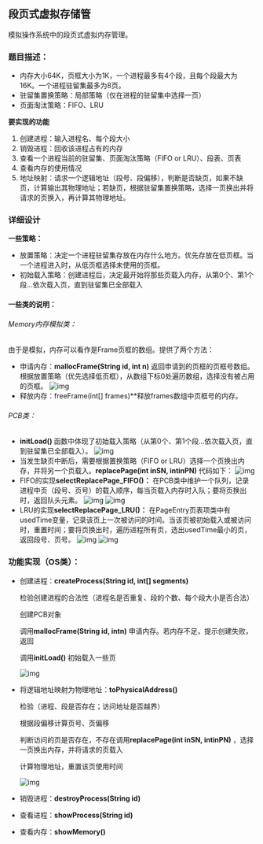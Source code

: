 ## 段页式虚拟存储管

模拟操作系统中的段页式虚拟内存管理。

### 题目描述：
* 内存大小64K，页框大小为1K，一个进程最多有4个段，且每个段最大为16K。一个进程驻留集最多为8页。
* 驻留集置换策略：局部策略（仅在进程的驻留集中选择一页）
* 页面淘汰策略：FIFO、LRU

**要实现的功能**
1. 创建进程：输入进程名、每个段大小
2. 销毁进程：回收该进程占有的内存
3. 查看一个进程当前的驻留集、页面淘汰策略（FIFO or LRU）、段表、页表
4. 查看内存的使用情况
5. 地址映射：请求一个逻辑地址（段号、段偏移），判断是否缺页，如果不缺页，计算输出其物理地址；若缺页，根据驻留集置换策略，选择一页换出并将请求的页换入，再计算其物理地址。

### 详细设计

**一些策略：**
* 放置策略：决定一个进程驻留集存放在内存什么地方。优先存放在低页框。当一个进程进入时，从低页框选择未使用的页框。
* 初始载入策略：创建进程后，决定最开始将那些页载入内存，从第0个、第1个段...依次载入页，直到驻留集已全部载入
#### 一些类的说明：
###### Memory内存模拟类：
  由于是模拟，内存可以看作是Frame页框的数组。提供了两个方法：
* 申请内存：**mallocFrame(String id, int n)** 返回申请到的页框的页框号数组。根据放置策略（优先选择低页框），从数组下标0处遍历数组，选择没有被占用的页框。
  ![img](file:///C:\Users\ADMINI~1.凯\AppData\Local\Temp\msohtmlclip1\01\clip_image002.jpg)
* 释放内存：freeFrame(int[] frames)**释放frames数组中页框号的内存。
###### PCB类：
* **initLoad()** 函数中体现了初始载入策略（从第0个、第1个段...依次载入页，直到驻留集已全部载入）。
  ![img](file:///C:\Users\ADMINI~1.凯\AppData\Local\Temp\msohtmlclip1\01\clip_image004.jpg)
* 当发生缺页中断后，需要根据置换策略（FIFO or LRU）选择一个页换出内存，并将另一个页载入。**replacePage(int inSN, intinPN)** 代码如下：
  ![img](file:///C:\Users\ADMINI~1.凯\AppData\Local\Temp\msohtmlclip1\01\clip_image006.jpg)
* FIFO的实现**selectReplacePage_FIFO()：** 
  在PCB类中维护一个队列，记录进程中页（段号、页号）的载入顺序，每当页载入内存时入队；要将页换出时，返回队头元素。
  ![img](file:///C:\Users\ADMINI~1.凯\AppData\Local\Temp\msohtmlclip1\01\clip_image008.jpg)
  ![img](file:///C:\Users\ADMINI~1.凯\AppData\Local\Temp\msohtmlclip1\01\clip_image010.jpg)
* LRU的实现**selectReplacePage_LRU()：** 
  在PageEntry页表项类中有usedTime变量，记录该页上一次被访问的时间。当该页被初始载入或被访问时，重置时间；要将页换出时，遍历进程所有页，选出usedTime最小的页，返回段号、页号。
  ![img](file:///C:\Users\ADMINI~1.凯\AppData\Local\Temp\msohtmlclip1\01\clip_image012.jpg)
  ![img](file:///C:\Users\ADMINI~1.凯\AppData\Local\Temp\msohtmlclip1\01\clip_image014.jpg)

### 功能实现（OS类）：

* 创建进程：**createProcess(String id, int[] segments)** 

  检验创建进程的合法性（进程名是否重复、段的个数、每个段大小是否合法）
  
  创建PCB对象
  
  调用**mallocFrame(String id, intn)** 申请内存。若内存不足，提示创建失败，返回
  
  调用**initLoad()** 初始载入一些页
  
  ![img](file:///C:\Users\ADMINI~1.凯\AppData\Local\Temp\msohtmlclip1\01\clip_image016.jpg)
* 将逻辑地址映射为物理地址：**toPhysicalAddress()**

  检验（进程、段是否存在；访问地址是否越界）
  
  根据段偏移计算页号、页偏移
  
  判断访问的页是否存在，不存在调用**replacePage(int inSN, intinPN)** ，选择一页换出内存，并将请求的页载入
  
  计算物理地址，重置该页使用时间
  
  ![img](file:///C:\Users\ADMINI~1.凯\AppData\Local\Temp\msohtmlclip1\01\clip_image018.jpg)
* 销毁进程：**destroyProcess(String id)** 
* 查看进程：**showProcess(String id)** 
* 查看内存：**showMemory()** 
